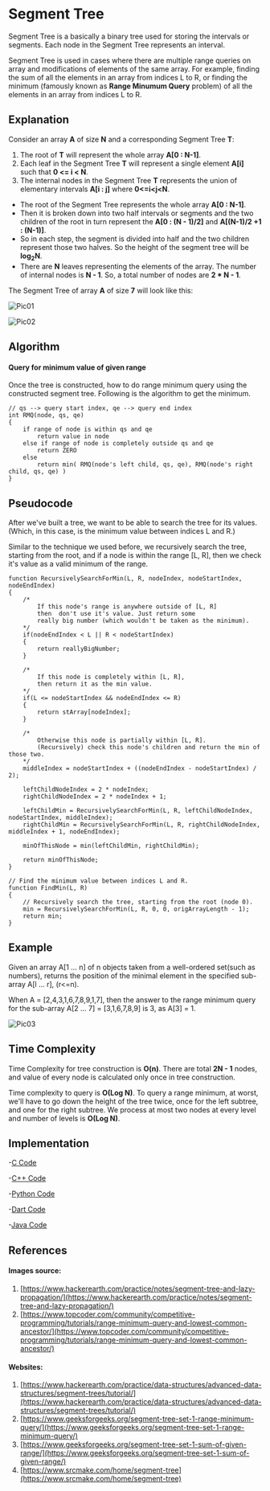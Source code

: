 # Segment Tree

Segment Tree is a basically a binary tree used for storing the intervals or segments. Each node in the Segment Tree represents an interval. 

Segment Tree is used in cases where there are multiple range queries on array and modifications of elements of the same array. For example, finding the sum of all the elements in an array from indices L to R, or finding the minimum (famously known as __Range Minumum Query__ problem) of all the elements in an array from indices L to R.

## Explanation

Consider an array __A__ of size __N__ and a corresponding Segment Tree __T__:

1. The root of __T__ will represent the whole array __A[0 : N-1]__.
2. Each leaf in the Segment Tree __T__ will represent a single element __A[i]__ such that __0 <= i < N__.
3. The internal nodes in the Segment Tree __T__ represents the union of elementary intervals __A[i : j]__ where __0<=i<j<N__.

* The root of the Segment Tree represents the whole array __A[0 : N-1]__. 
* Then it is broken down into two half intervals or segments and the two children of the root in turn represent the __A[0 : (N - 1)/2]__ and __A[(N-1)/2 +1 : (N-1)]__. 
* So in each step, the segment is divided into half and the two children represent those two halves. So the height of the segment tree will be __log<sub>2</sub>N__. 
* There are __N__ leaves representing the  elements of the array. The number of internal nodes is __N - 1__. So, a total number of nodes are __2 * N - 1__.

The Segment Tree of array __A__ of size __7__ will look like this:

![Pic01](https://he-s3.s3.amazonaws.com/media/uploads/a0c7f90.jpg)

![Pic02](https://he-s3.s3.amazonaws.com/media/uploads/aad673e.jpg)

## Algorithm

#### Query for minimum value of given range

Once the tree is constructed, how to do range minimum query using the constructed segment tree. Following is the algorithm to get the minimum.

```
// qs --> query start index, qe --> query end index
int RMQ(node, qs, qe) 
{
    if range of node is within qs and qe
        return value in node
    else if range of node is completely outside qs and qe
        return ZERO
    else
        return min( RMQ(node's left child, qs, qe), RMQ(node's right child, qs, qe) )
}
```

## Pseudocode

After we've built a tree, we want to be able to search the tree for its values. (Which, in this case, is the minimum value between indices L and R.) 

Similar to the technique we used before, we recursively search the tree, starting from the root, and if a node is within the range [L, R], then we check it's value as a valid minimum of the range. 

```
function RecursivelySearchForMin(L, R, nodeIndex, nodeStartIndex, nodeEndIndex)
{
    /*  
        If this node's range is anywhere outside of [L, R]
        then  don't use it's value. Just return some 
        really big number (which wouldn't be taken as the minimum).
    */
    if(nodeEndIndex < L || R < nodeStartIndex)
    { 
        return reallyBigNumber;
    }
  
    /* 
        If this node is completely within [L, R], 
        then return it as the min value.
    */
    if(L <= nodeStartIndex && nodeEndIndex <= R)
    {
        return stArray[nodeIndex];
    }
    
    /* 
        Otherwise this node is partially within [L, R].
        (Recursively) check this node's children and return the min of those two.
    */
    middleIndex = nodeStartIndex + ((nodeEndIndex - nodeStartIndex) / 2);
  
    leftChildNodeIndex = 2 * nodeIndex;
    rightChildNodeIndex = 2 * nodeIndex + 1;
  
    leftChildMin = RecursivelySearchForMin(L, R, leftChildNodeIndex, nodeStartIndex, middleIndex);
    rightChildMin = RecursivelySearchForMin(L, R, rightChildNodeIndex, middleIndex + 1, nodeEndIndex); 
  
    minOfThisNode = min(leftChildMin, rightChildMin);
  
    return minOfThisNode;
}
  
// Find the minimum value between indices L and R.
function FindMin(L, R)
{
    // Recursively search the tree, starting from the root (node 0).
    min = RecursivelySearchForMin(L, R, 0, 0, origArrayLength - 1);
    return min;
}
```
## Example

Given an array A[1 … n] of n objects taken from a well-ordered set(such as numbers), returns the position of the minimal element in the specified sub-array A[l … r], (r<=n).

When A = [2,4,3,1,6,7,8,9,1,7], then the answer to the range minimum query for the sub-array A[2 … 7] = [3,1,6,7,8,9] is 3, as A[3] = 1.

![Pic03](https://encrypted-tbn0.gstatic.com/images?q=tbn%3AANd9GcRviJId20R7OU-1qdCFVqWY6jkM9lmqw2LPj_PGRqaDbW8ThaDf&usqp=CAU)

## Time Complexity

Time Complexity for tree construction is __O(n)__. There are total __2N - 1__ nodes, and value of every node is calculated only once in tree construction.

Time complexity to query is __O(Log N)__. To query a range minimum, at worst, we'll have to go down the height of the tree twice, once for the left subtree, and one for the right subtree. We process at most two nodes at every level and number of levels is **O(Log N)**.

## Implementation

-[C Code](https://github.com/jainaman224/Algo_Ds_Notes/blob/master/Segment_Tree_RMQ/Segement_Tree_RMQ.c)

-[C++ Code](https://github.com/jainaman224/Algo_Ds_Notes/blob/master/Segment_Tree_RMQ/Segement_Tree_RMQ.cpp)

-[Python Code](https://github.com/jainaman224/Algo_Ds_Notes/blob/master/Segment_Tree_RMQ/Segement_Tree_RMQ.py)

-[Dart Code](https://github.com/jainaman224/Algo_Ds_Notes/blob/master/Segment_Tree_RMQ/Segment_Tree_RMQ.dart)

-[Java Code](https://github.com/jainaman224/Algo_Ds_Notes/blob/master/Segment_Tree_RMQ/Segment_Tree_RMQ.java)

## References

#### Images source:
1. [https://www.hackerearth.com/practice/notes/segment-tree-and-lazy-propagation/](https://www.hackerearth.com/practice/notes/segment-tree-and-lazy-propagation/)
2. [https://www.topcoder.com/community/competitive-programming/tutorials/range-minimum-query-and-lowest-common-ancestor/](https://www.topcoder.com/community/competitive-programming/tutorials/range-minimum-query-and-lowest-common-ancestor/)

#### Websites:
1. [https://www.hackerearth.com/practice/data-structures/advanced-data-structures/segment-trees/tutorial/](https://www.hackerearth.com/practice/data-structures/advanced-data-structures/segment-trees/tutorial/)
2. [https://www.geeksforgeeks.org/segment-tree-set-1-range-minimum-query/](https://www.geeksforgeeks.org/segment-tree-set-1-range-minimum-query/)
3. [https://www.geeksforgeeks.org/segment-tree-set-1-sum-of-given-range/](https://www.geeksforgeeks.org/segment-tree-set-1-sum-of-given-range/)
4. [https://www.srcmake.com/home/segment-tree](https://www.srcmake.com/home/segment-tree)
